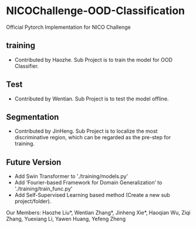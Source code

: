 # NICOChallenge-OOD-Classification
Official Pytorch Implementation for NICO Challenge

## training 
* Contributed by Haozhe. Sub Project is to train the model for OOD Classifier.

## Test 
* Contributed by Wentian. Sub Project is to test the model offline. 

## Segmentation 
* Contributed by JinHeng. Sub Project is to localize the most discriminative region, which can be regarded as the pre-step for training. 

## Future Version
* Add Swin Transformer to './training/models.py'
* Add ‘Fourier-based Framework for Domain Generalization’ to './training/train_func.py'
* Add Self-Supervised Learning based method (Create a new sub project/folder).

Our Members:
Haozhe Liu*, Wentian Zhang*, Jinheng Xie*, Haoqian Wu, Ziqi Zhang, Yuexiang Li, Yawen Huang, Yefeng Zheng
